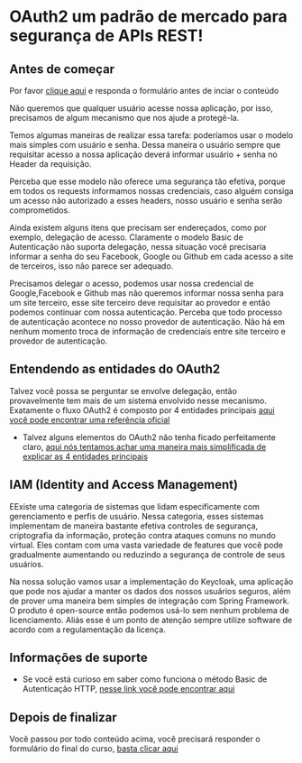 # OAuth2 um padrão de mercado para segurança de APIs REST!

## Antes de começar
Por favor [clique aqui](https://docs.google.com/forms/d/e/1FAIpQLSdbo1yVJvDAv6Jj0S4eIWeEH13Rk32tJUSs3hTe4IkLejf7ig/viewform?usp=sf_link) e responda o formulário antes de inciar o conteúdo

Não queremos que qualquer usuário acesse nossa aplicação, por isso, precisamos de algum mecanismo que nos ajude a protegê-la.

Temos algumas maneiras de realizar essa tarefa: poderíamos usar o modelo mais simples com usuário e senha. Dessa maneira o usuário sempre que requisitar acesso a nossa aplicação deverá informar usuário + senha no Header da requisição.

Perceba que esse modelo não oferece uma segurança tão efetiva, porque em todos os requests informamos nossas credenciais, caso alguém consiga um acesso não autorizado a esses headers, nosso usuário e senha serão comprometidos.

Ainda existem alguns itens que precisam ser endereçados, como por exemplo, delegação de acesso.  Claramente o modelo Basic de Autenticação não suporta delegação, nessa situação você precisaria informar a senha do seu Facebook, Google ou Github em cada acesso a site de terceiros, isso não parece ser adequado.

Precisamos delegar o acesso, podemos usar nossa credencial de Google,Facebook e Github mas não queremos informar nossa senha para um site terceiro, esse site terceiro deve requisitar ao provedor e então podemos continuar com nossa autenticação. Perceba que todo processo de autenticação acontece no nosso provedor de autenticação. Não há em nenhum momento troca de informação de credenciais entre site terceiro e provedor de autenticação.


## Entendendo as entidades do OAuth2

Talvez você possa se perguntar se envolve delegação, então provavelmente tem mais de um sistema envolvido nesse mecanismo. Exatamente o fluxo OAuth2 é composto por 4 entidades principais [aqui você pode encontrar uma referência
oficial](https://tools.ietf.org/html/rfc6749#section-1.1) 

 * Talvez alguns elementos do OAuth2 não tenha ficado perfeitamente claro, [aqui nós tentamos achar uma maneira mais
 simplificada de explicar as 4 entidades principais](../informacao_procedural/oauth2_entidades.md)

## IAM (Identity and Access Management)

EExiste uma categoria de sistemas que lidam especificamente com gerenciamento e perfis de usuário. Nessa categoria, esses sistemas implementam de maneira bastante efetiva controles de segurança, criptografia da informação, proteção contra ataques comuns no mundo virtual. Eles contam com uma vasta variedade de features que você pode gradualmente aumentando ou reduzindo a segurança de controle de seus usuários.

Na nossa solução vamos usar a implementação do Keycloak, uma aplicação que pode nos ajudar a manter os dados dos nossos usuários seguros, além de prover uma maneira bem simples de integração com Spring Framework. O produto é open-source então podemos usá-lo sem nenhum problema de licenciamento. Aliás esse é um ponto de atenção sempre utilize software de acordo com a regulamentação da licença.


## Informações de suporte
 
* Se você está curioso em saber como funciona o método Basic de Autenticação HTTP, [nesse link você pode
encontrar aqui](https://developer.mozilla.org/en-US/docs/Web/HTTP/Authentication)

## Depois de finalizar
Você passou por todo conteúdo acima, você precisará responder o formulário do final do curso, [basta clicar aqui](https://forms.gle/gbZUfvUu6jFpH77C6)
